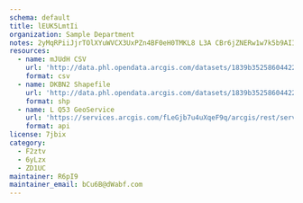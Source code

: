```yaml
---
schema: default
title: lEUK5LmtIi 
organization: Sample Department 
notes: 2yMqRPiiJjrTOlXYuWVCX3UxPZn4BF0eH0TMKL8 L3A CBr6jZNERw1w7k5b9AIItaYVybvog95cSeDfg4qhNDFnWHptd7Gk2dfs 
resources:
  - name: mJUdH CSV
    url: 'http://data.phl.opendata.arcgis.com/datasets/1839b35258604422b0b520cbb668df0d_0.csv'
    format: csv
  - name: DKBN2 Shapefile
    url: 'http://data.phl.opendata.arcgis.com/datasets/1839b35258604422b0b520cbb668df0d_0.zip'
    format: shp
  - name: L Q53 GeoService
    url: 'https://services.arcgis.com/fLeGjb7u4uXqeF9q/arcgis/rest/services/Air_Monitoring_Stations/FeatureServer/0/query'
    format: api
license: 7jbix 
category:
  - F2ztv 
  - 6yLzx 
  - ZD1UC 
maintainer: R6pI9  
maintainer_email: bCu6B@dWabf.com
---
```

